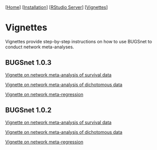 [[Home](index.md)]  [[Installation](instructions.md)] [[RStudio Server](https://spintechit.com/bugsnet-demo-request/)] [[Vignettes](vignettes)]

# Vignettes

Vignettes provide step-by-step instructions on how to use BUGSnet to conduct network meta-analyses.

## BUGSnet 1.0.3

[Vignette on network meta-analysis of survival data](http://htmlpreview.github.io/?https://github.com/audrey-b/BUGSnet/blob/master/doc/survival.html)

[Vignette on network meta-analysis of dichotomous data](http://htmlpreview.github.io/?https://github.com/audrey-b/BUGSnet/blob/master/doc/dichotomous.html)

[Vignette on network meta-regression](http://htmlpreview.github.io/?https://github.com/audrey-b/BUGSnet/blob/master/doc/meta-regression.html)

## BUGSnet 1.0.2

[Vignette on network meta-analysis of survival data](vignettes/1.0.2/survival.html)

[Vignette on network meta-analysis of dichotomous data](vignettes/1.0.2/dichotomous.html)

[Vignette on network meta-regression](vignettes/1.0.2/meta-regression.html)
